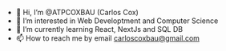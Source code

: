 - 👋 Hi, I’m @ATPCOXBAU (Carlos Cox)
- 👀 I’m interested in Web Developtment and Computer Science
- 🌱 I’m currently learning React, NextJs and SQL DB
- 📫 How to reach me by email carloscoxbau@gmail.com

<!---
ATPCOXBAU/ATPCOXBAU is a ✨ special ✨ repository because its `README.md` (this file) appears on your GitHub profile.
You can click the Preview link to take a look at your changes.
--->
